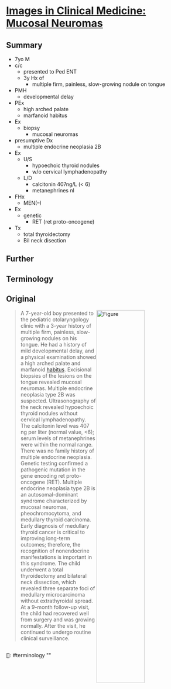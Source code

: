 <!--
Filename: 	2019-07-18_07M.md
Project: 	/Users/shume/Developer/physician/NEJM/IiCM
Author: 	shumez <https://github.com/shumez>
Created: 	2019-07-20 20:43:3
Modified: 	2019-07-21 17:29:45
-----
Copyright (c) 2019 shumez
-->

# [Images in Clinical Medicine: Mucosal Neuromas][2019_ComptonRebeccaA_ScottAndrewR]

## Summary

- 7yo M
- c/c
	- presented to Ped ENT
	- 3y Hx of 
		- multiple firm, painless, slow-growing nodule on tongue
- PMH
	- developmental delay
- PEx
	- high arched palate
	- marfanoid habitus
- Ex
	- biopsy
		- mucosal neuromas
- presumptive Dx
	- multiple endocrine neoplasia 2B
- Ex
	- U/S
		- hypoechoic thyroid nodules 
		- w/o cervical lymphadenopathy
	- L/D
		- calcitonin 407ng/L (< 6)
		- metanephrines nl
- FHx
	- MEN(–)
- Ex
	- genetic 
		- RET (ret proto-oncogene)
- Tx
	- total thyroidectomy
	- Bil neck disection
	

## Further


## Terminology


## Original

[![Figure][fig]][fig]

> A 7-year-old boy presented to the pediatric otolaryngology clinic with a 3-year history of multiple firm, painless, slow-growing nodules on his tongue. He had a history of mild developmental delay, and a physical examination showed a high arched palate and marfanoid [habitus]. Excisional biopsies of the lesions on the tongue revealed mucosal neuromas. Multiple endocrine neoplasia type 2B was suspected. Ultrasonography of the neck revealed hypoechoic thyroid nodules without cervical lymphadenopathy. The calcitonin level was 407 ng per liter (normal value, <6); serum levels of metanephrines were within the normal range. There was no family history of multiple endocrine neoplasia. Genetic testing confirmed a pathogenic mutation in the gene encoding ret proto-oncogene (RET). Multiple endocrine neoplasia type 2B is an autosomal-dominant syndrome characterized by mucosal neuromas, pheochromocytoma, and medullary thyroid carcinoma. Early diagnosis of medullary thyroid cancer is critical to improving long-term outcomes; therefore, the recognition of nonendocrine manifestations is important in this syndrome. The child underwent a total thyroidectomy and bilateral neck dissection, which revealed three separate foci of medullary microcarcinoma without extrathyroidal spread. At a 9-month follow-up visit, the child had recovered well from surgery and was growing normally. After the visit, he continued to undergo routine clinical surveillance.

##
[2019_ComptonRebeccaA_ScottAndrewR]: https://www.nejm.org/doi/full/10.1056/NEJMicm1815549

<!-- ref -->

<!-- fig -->
[fig]: https://www.nejm.org/na101/home/literatum/publisher/mms/journals/content/nejm/2019/nejm_2019.381.issue-3/nejmicm1815549/20190712/images/img_medium/nejmicm1815549_f1.jpeg

<!-- term -->
[habitus]: # "体質"
[]: #terminology ""

<style type="text/css">
	img{width: 51%; float: right;}
</style>